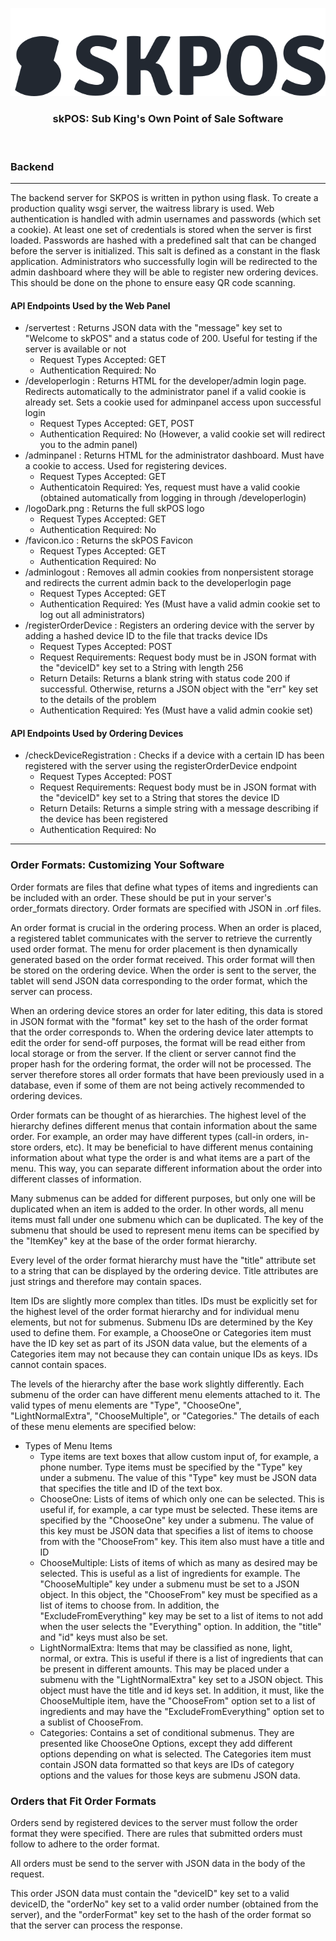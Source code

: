 <p align="center"><img src="https://github.com/conifer0us/skPOS/blob/main/server/images/logoDark.svg"></p>

<h3 align="center">skPOS: Sub King's Own Point of Sale Software</h3>
<br />

### Backend
---
The backend server for SKPOS is written in python using flask. To create a production quality wsgi server, the waitress library is used.
Web authentication is handled with admin usernames and passwords (which set a cookie). At least one set of credentials is stored when the server is first loaded. 
Passwords are hashed with a predefined salt that can be changed before the server is initialized. This salt is defined as a constant in the flask application.
Administrators who successfully login will be redirected to the admin dashboard where they will be able to register new ordering devices. This should be done on the phone to ensure easy QR code scanning.

#### API Endpoints Used by the Web Panel

* /servertest : Returns JSON data with the "message" key set to "Welcome to skPOS" and a status code of 200. Useful for testing if the server is available or not
    * Request Types Accepted: GET
    * Authentication Required: No
* /developerlogin : Returns HTML for the developer/admin login page. Redirects automatically to the administrator panel if a valid cookie is already set. Sets a cookie used for adminpanel access upon successful login
    * Request Types Accepted: GET, POST
    * Authentication Required: No (However, a valid cookie set will redirect you to the admin panel)
* /adminpanel : Returns HTML for the administrator dashboard. Must have a cookie to access. Used for registering devices.
    * Request Types Accepted: GET
    * Authenticatoin Required: Yes, request must have a valid cookie (obtained automatically from logging in through /developerlogin)
* /logoDark.png : Returns the full skPOS logo
    * Request Types Accepted: GET
    * Authentication Required: No
* /favicon.ico : Returns the skPOS Favicon
    * Request Types Accepted: GET
    * Authentication Required: No
* /adminlogout : Removes all admin cookies from nonpersistent storage and redirects the current admin back to the developerlogin page
    * Request Types Accepted: GET
    * Authentication Required: Yes (Must have a valid admin cookie set to log out all administrators)
* /registerOrderDevice : Registers an ordering device with the server by adding a hashed device ID to the file that tracks device IDs
    * Request Types Accepted: POST
    * Request Requirements: Request body must be in JSON format with the "deviceID" key set to a String with length 256
    * Return Details: Returns a blank string with status code 200 if successful. Otherwise, returns a JSON object with the "err" key set to the details of the problem
    * Authentication Required: Yes (Must have a valid admin cookie set)

#### API Endpoints Used by Ordering Devices

* /checkDeviceRegistration : Checks if a device with a certain ID has been registered with the server using the registerOrderDevice endpoint
    * Request Types Accepted: POST
    * Request Requirements: Request body must be in JSON format with the "deviceID" key set to a String that stores the device ID
    * Return Details: Returns a simple string with a message describing if the device has been registered
    * Authentication Required: No
---

### Order Formats: Customizing Your Software

Order formats are files that define what types of items and ingredients can be included with an order. These should be put in your server's order_formats directory. Order formats are specified with JSON in .orf files. 

An order format is crucial in the ordering process. When an order is placed, a registered tablet communicates with the server to retrieve the currently used order format. The menu for order placement is then dynamically generated based on the order format received. This order format will then be stored on the ordering device. When the order is sent to the server, the tablet will send JSON data corresponding to the order format, which the server can process. 

When an ordering device stores an order for later editing, this data is stored in JSON format with the "format" key set to the hash of the order format that the order corresponds to. When the ordering device later attempts to edit the order for send-off purposes, the format will be read either from local storage or from the server. If the client or server cannot find the proper hash for the ordering format, the order will not be processed. The server therefore stores all order formats that have been previously used in a database, even if some of them are not being actively recommended to ordering devices. 

Order formats can be thought of as hierarchies. The highest level of the hierarchy defines different menus that contain information about the same order. For example, an order may have different types (call-in orders, in-store orders, etc). It may be beneficial to have different menus containing information about what type the order is and what items are a part of the menu. This way, you can separate different information about the order into different classes of information. 

Many submenus can be added for different purposes, but only one will be duplicated when an item is added to the order. In other words, all menu items must fall under one submenu which can be duplicated. The key of the submenu that should be used to represent menu items can be specified by the "ItemKey" key at the base of the order format hierarchy. 

Every level of the order format hierarchy must have the "title" attribute set to a string that can be displayed by the ordering device. Title attributes are just strings and therefore may contain spaces.

Item IDs are slightly more complex than titles. IDs must be explicitly set for the highest level of the order format hierarchy and for individual menu elements, but not for submenus. Submenu IDs are determined by the Key used to define them. For example, a ChooseOne or Categories item must have the ID key set as part of its JSON data value, but the elements of a Categories item may not because they can contain unique IDs as keys. IDs cannot contain spaces. 

The levels of the hierarchy after the base work slightly differently. Each submenu of the order can have different menu elements attached to it. The valid types of menu elements are "Type", "ChooseOne", "LightNormalExtra", "ChooseMultiple", or "Categories." The details of each of these menu elements are specified below:

* Types of Menu Items
    * Type items are text boxes that allow custom input of, for example, a phone number. Type items must be specified by the "Type" key under a submenu. The value of this "Type" key must be JSON data that specifies the title and ID of the text box. 
    * ChooseOne: Lists of items of which only one can be selected. This is useful if, for example, a car type must be selected. These items are specified by the "ChooseOne" key under a submenu. The value of this key must be JSON data that specifies a list of items to choose from with the "ChooseFrom" key. This item also must have a title and ID
    * ChooseMultiple: Lists of items of which as many as desired may be selected. This is useful as a list of ingredients for example. The "ChooseMultiple" key under a submenu must be set to a JSON object. In this object, the "ChooseFrom" key must be specified as a list of items to choose from. In addition, the "ExcludeFromEverything" key may be set to a list of items to not add when the user selects the "Everything" option. In addition, the "title" and "id" keys must also be set. 
    * LightNormalExtra: Items that may be classified as none, light, normal, or extra. This is useful if there is a list of ingredients that can be present in different amounts. This may be placed under a submenu with the "LightNormalExtra" key set to a JSON object. This object must have the title and id keys set. In addition, it must, like the ChooseMultiple item, have the "ChooseFrom" option set to a list of ingredients and may have the "ExcludeFromEverything" option set to a sublist of ChooseFrom.
    * Categories: Contains a set of conditional submenus. They are presented like ChooseOne Options, except they add different options depending on what is selected. The Categories item must contain JSON data formatted so that keys are IDs of category options and the values for those keys are submenu JSON data.



### Orders that Fit Order Formats

Orders send by registered devices to the server must follow the order format they were specified. There are rules that submitted orders must follow to adhere to the order format. 

All orders must be send to the server with JSON data in the body of the request.

This order JSON data must contain the "deviceID" key set to a valid deviceID, the "orderNo" key set to a valid order number (obtained from the server), and the "orderFormat" key set to the hash of the order format so that the server can process the response. 

